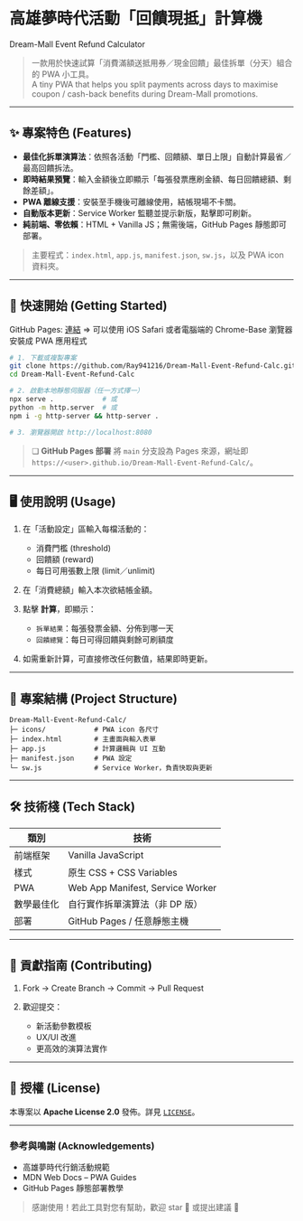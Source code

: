 ﻿# 高雄夢時代活動「回饋現抵」計算機  
Dream-Mall Event Refund Calculator

> 一款用於快速試算「消費滿額送抵用券／現金回饋」最佳拆單（分天）組合的 PWA 小工具。  
> A tiny PWA that helps you split payments across days to maximise coupon / cash-back benefits during Dream-Mall promotions.

---

## ✨ 專案特色 (Features)

- **最佳化拆單演算法**：依照各活動「門檻、回饋額、單日上限」自動計算最省／最高回饋拆法。  
- **即時結果預覽**：輸入金額後立即顯示「每張發票應刷金額、每日回饋總額、剩餘差額」。  
- **PWA 離線支援**：安裝至手機後可離線使用，結帳現場不卡關。  
- **自動版本更新**：Service Worker 監聽並提示新版，點擊即可刷新。  
- **純前端、零依賴**：HTML + Vanilla JS；無需後端，GitHub Pages 靜態即可部署。

> 主要程式：`index.html`, `app.js`, `manifest.json`, `sw.js`，以及 PWA icon 資料夾。

---

## 🔧 快速開始 (Getting Started)

GitHub Pages: [連結](https://ray941216.github.io/Dream-Mall-Event-Refund-Calc/) => 可以使用 iOS Safari 或者電腦端的 Chrome-Base 瀏覽器安裝成 PWA 應用程式

```bash
# 1. 下載或複製專案
git clone https://github.com/Ray941216/Dream-Mall-Event-Refund-Calc.git
cd Dream-Mall-Event-Refund-Calc

# 2. 啟動本地靜態伺服器（任一方式擇一）
npx serve .            # 或
python -m http.server  # 或
npm i -g http-server && http-server .

# 3. 瀏覽器開啟 http://localhost:8080
````

> ❏ **GitHub Pages 部署**
> 將 `main` 分支設為 Pages 來源，網址即 `https://<user>.github.io/Dream-Mall-Event-Refund-Calc/`。

---

## 🖥️ 使用說明 (Usage)

1. 在「活動設定」區輸入每檔活動的：

   * 消費門檻 (threshold)
   * 回饋額 (reward)
   * 每日可用張數上限 (limit／unlimit)
2. 在「消費總額」輸入本次欲結帳金額。
3. 點擊 **計算**，即顯示：

   * `拆單結果`：每張發票金額、分佈到哪一天
   * `回饋總覽`：每日可得回饋與剩餘可刷額度
4. 如需重新計算，可直接修改任何數值，結果即時更新。

---

## 📂 專案結構 (Project Structure)

```
Dream-Mall-Event-Refund-Calc/
├─ icons/            # PWA icon 各尺寸
├─ index.html        # 主畫面與輸入表單
├─ app.js            # 計算邏輯與 UI 互動
├─ manifest.json     # PWA 設定
└─ sw.js             # Service Worker，負責快取與更新
```

---

## 🛠️ 技術棧 (Tech Stack)

| 類別    | 技術                               |
| ----- | -------------------------------- |
| 前端框架  | Vanilla JavaScript               |
| 樣式    | 原生 CSS + CSS Variables           |
| PWA   | Web App Manifest, Service Worker |
| 數學最佳化 | 自行實作拆單演算法（非 DP 版）                |
| 部署    | GitHub Pages / 任意靜態主機            |

---

## 🤝 貢獻指南 (Contributing)

1. Fork → Create Branch → Commit → Pull Request
2. 歡迎提交：

   * 新活動參數模板
   * UX/UI 改進
   * 更高效的演算法實作

---

## 📝 授權 (License)

本專案以 **Apache License 2.0** 發佈。詳見 [`LICENSE`](./LICENSE)。

---

### 參考與鳴謝 (Acknowledgements)

* 高雄夢時代行銷活動規範
* MDN Web Docs – PWA Guides
* GitHub Pages 靜態部署教學

> 感謝使用！若此工具對您有幫助，歡迎 star 🌟 或提出建議 🤗